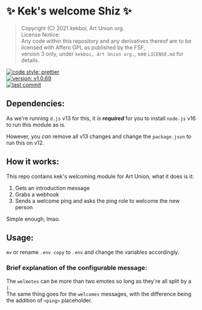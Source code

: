 # ✨ Kek's welcome Shiz ✨
> Copyright (C) 2021 kekboi, Art Union org.  
> License Notice:  
> Any code within this repository and any derivatives thereof are to be licensed with Affero GPL as published by the FSF,  
> version 3 only, under `kekboi, Art Union org.`, see `LICENSE.md` for details.  

[![code style: prettier](https://img.shields.io/badge/code_style-prettier-ff69b4.svg?style=for-the-badge&logo=prettier)](https://github.com/prettier/prettier)  
[![version: v1.0.69](https://img.shields.io/github/package-json/v/spuuntries/kekwelcome?color=green&logo=semver&logoColor=green&style=for-the-badge)](https://github.com/spuuntries/kekwelcome)  
[![last commit](https://img.shields.io/github/last-commit/spuuntries/kekwelcome?color=yellow&style=flat-square)](https://github.com/spuuntries/kekwelcome)  

## Dependencies:
As we're running `d.js` v13 for this, it *is* ***required*** for you to install `node.js` v16 to run this module as is.  

However, you *can* remove all v13 changes and change the `package.json` to run this on v12.


## How it works:
This repo contains kek's welcoming module for Art Union, what it does is it:  
1. Gets an introduction message  
2. Grabs a webhook  
3. Sends a welcome ping and asks the ping role to welcome the new person  

Simple enough, lmao.


## Usage:
`mv` or rename `.env copy` to `.env` and change the variables accordingly.   

### Brief explanation of the configurable message:  
The `welmotes` can be more than two emotes so long as they're all split by a `|`.  
The same thing goes for the `welcomes` messages, with the difference being the addition of `<ping>` placeholder.
